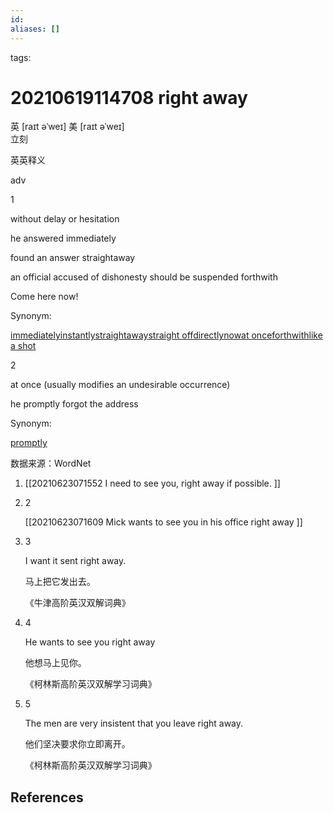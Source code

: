 ```yaml
---
id: 
aliases: []
---
```

tags: 

# 20210619114708 right away

英 [raɪt əˈweɪ]   美 [raɪt əˈweɪ]  
立刻


英英释义

adv

1

without delay or hesitation

he answered immediately

found an answer straightaway

an official accused of dishonesty should be suspended forthwith

Come here now!

Synonym:

[immediately](https://fanyi.baidu.com/#en/zh/immediately)[instantly](https://fanyi.baidu.com/#en/zh/instantly)[straightaway](https://fanyi.baidu.com/#en/zh/straightaway)[straight off](https://fanyi.baidu.com/#en/zh/straight%20off)[directly](https://fanyi.baidu.com/#en/zh/directly)[now](https://fanyi.baidu.com/#en/zh/now)[at once](https://fanyi.baidu.com/#en/zh/at%20once)[forthwith](https://fanyi.baidu.com/#en/zh/forthwith)[like a shot](https://fanyi.baidu.com/#en/zh/like%20a%20shot)

2

at once (usually modifies an undesirable occurrence)

he promptly forgot the address

Synonym:

[promptly](https://fanyi.baidu.com/#en/zh/promptly)

数据来源：WordNet



1.  [[20210623071552 I need to see you, right away if possible. ]]
    
    
    
2.  2
    
    [[20210623071609 Mick wants to see you in his office right away ]]
    
    
    
3.  3
    
    I want it sent right away. 
    
    马上把它发出去。
    
    《牛津高阶英汉双解词典》
    
4.  4
    
    He wants to see you right away 
    
    他想马上见你。
    
    《柯林斯高阶英汉双解学习词典》
    
5.  5
    
    The men are very insistent that you leave right away. 
    
    他们坚决要求你立即离开。
    
    《柯林斯高阶英汉双解学习词典》

## References

